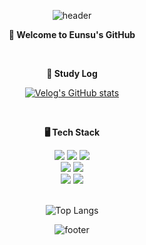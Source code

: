 <div align="center">
  
  ![header](https://capsule-render.vercel.app/api?type=Waving&color=0:EEFF00,100:a82da8&height=200&section=header&text=Eunsu's%20GitHub&fontColor=ffffff&fontSize=28&fontAlignY=40)

<p><b>👋 Welcome to Eunsu's GitHub</b></p>
<br>
<p><b>📝 Study Log</b></p>

[![Velog's GitHub stats](https://velog-readme-stats.vercel.app/api?name=ses2201&tag=webpack)](https://github.com/eungyeole/velog-readme-stats)


<br>

<p><b>🖥️ Tech Stack </b></p>
 <img src="https://img.shields.io/badge/html5-E34F26?style=for-the-badge&logo=html5&logoColor=white"> 
  <img src="https://img.shields.io/badge/css-1572B6?style=for-the-badge&logo=css3&logoColor=white"> 
  <img src="https://img.shields.io/badge/javascript-F7DF1E?style=for-the-badge&logo=javascript&logoColor=black"> 
  <br>
  <img src="https://img.shields.io/badge/react-61DAFB?style=for-the-badge&logo=react&logoColor=black">
  <img src="https://img.shields.io/badge/styled--components-DB7093?style=for-the-badge&logo=styled-components&logoColor=white"> 
  <br>
  <img src="https://img.shields.io/badge/github-181717?style=for-the-badge&logo=github&logoColor=white">
  <img src="https://img.shields.io/badge/git-F05032?style=for-the-badge&logo=git&logoColor=white">
  <br>
  <br>

![Top Langs](https://github-readme-stats.vercel.app/api/top-langs/?username=ShinEun9&layout=compact&theme=white)

  ![footer](https://capsule-render.vercel.app/api?type=Waving&color=0:EEFF00,100:a82da8&height=150&section=footer)
</div>



